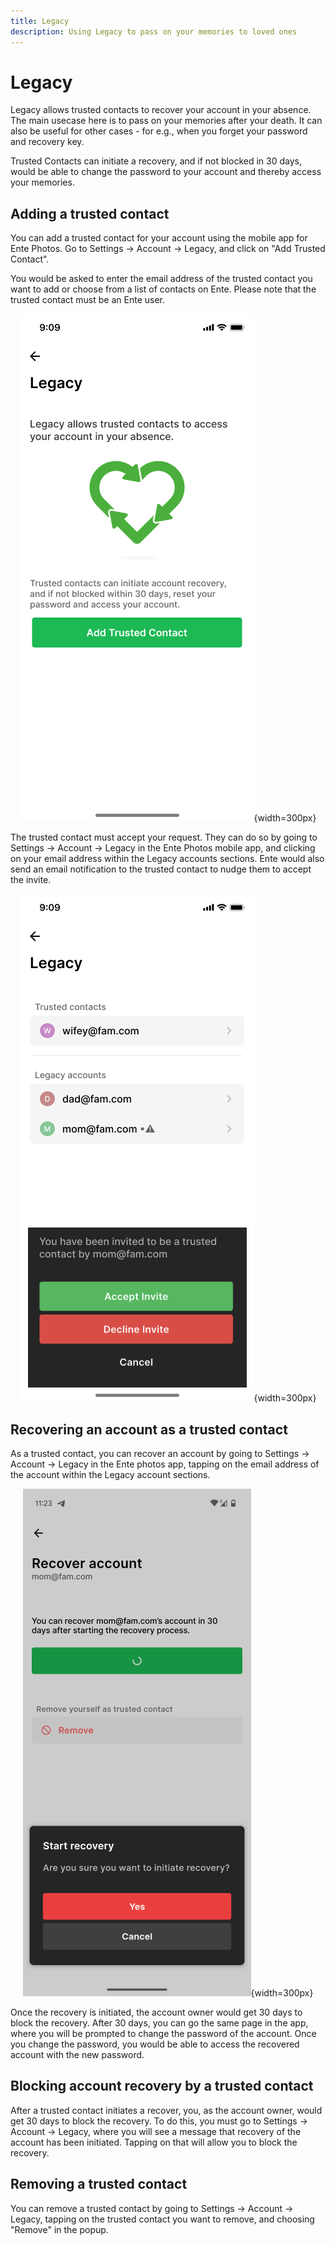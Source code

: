 ```yaml
---
title: Legacy
description: Using Legacy to pass on your memories to loved ones
---
```


# Legacy

Legacy allows trusted contacts to recover your account in your absence. The main usecase here is to pass on your memories after your death. It can also be useful for other cases - for e.g., when you forget your password and recovery key.

Trusted Contacts can initiate a recovery, and if not blocked in 30 days, would be able to change the password to your account and thereby access your memories.

## Adding a trusted contact

You can add a trusted contact for your account using the mobile app for Ente Photos. Go to Settings -> Account -> Legacy, and click on "Add Trusted Contact". 

You would be asked to enter the email address of the trusted contact you want to add or choose from a list of contacts on Ente. Please note that the trusted contact must be an Ente user.

<div align="center">

![Add Trusted Contact](add_trusted_contact.png){width=300px}

</div>

The trusted contact must accept your request. They can do so by going to Settings -> Account -> Legacy in the Ente Photos mobile app, and clicking on your email address within the Legacy accounts sections. Ente would also send an email notification to the trusted contact to nudge them to accept the invite.

<div align="center">

![Accept Trusted Contact Invite](accept_trusted_contact_invite.png){width=300px}

</div>

## Recovering an account as a trusted contact

As a trusted contact, you can recover an account by going to Settings -> Account -> Legacy in the Ente photos app, tapping on the email address of the account within the Legacy account sections.

<div align="center">

![Initiate Account Recovery](initiate_account_recovery.png){width=300px}

</div>

Once the recovery is initiated, the account owner would get 30 days to block the recovery. After 30 days, you can go the same page in the app, where you will be prompted to change the password of the account. Once you change the password, you would be able to access the recovered account with the new password.

## Blocking account recovery by a trusted contact

After a trusted contact initiates a recover, you, as the account owner, would get 30 days to block the recovery. To do this, you must go to Settings -> Account -> Legacy, where you will see a message that recovery of the account has been initiated. Tapping on that will allow you to block the recovery.

## Removing a trusted contact

You can remove a trusted contact by going to Settings -> Account -> Legacy, tapping on the trusted contact you want to remove, and choosing "Remove" in the popup. 